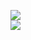 [![](https://img.shields.io/badge/Made%20With-Github%20Spray-lightgrey.svg?style=for-the-badge&logo=github)](https://github.com/Annihil/github-spray#18265)  
[![](https://i.imgur.com/2DrTn0Z.gif)](https://github.com/Annihil/github-spray)